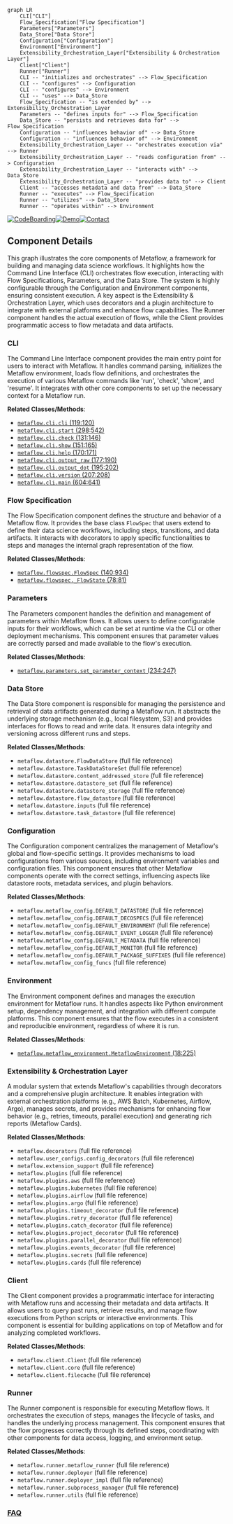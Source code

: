 ```mermaid
graph LR
    CLI["CLI"]
    Flow_Specification["Flow Specification"]
    Parameters["Parameters"]
    Data_Store["Data Store"]
    Configuration["Configuration"]
    Environment["Environment"]
    Extensibility_Orchestration_Layer["Extensibility & Orchestration Layer"]
    Client["Client"]
    Runner["Runner"]
    CLI -- "initializes and orchestrates" --> Flow_Specification
    CLI -- "configures" --> Configuration
    CLI -- "configures" --> Environment
    CLI -- "uses" --> Data_Store
    Flow_Specification -- "is extended by" --> Extensibility_Orchestration_Layer
    Parameters -- "defines inputs for" --> Flow_Specification
    Data_Store -- "persists and retrieves data for" --> Flow_Specification
    Configuration -- "influences behavior of" --> Data_Store
    Configuration -- "influences behavior of" --> Environment
    Extensibility_Orchestration_Layer -- "orchestrates execution via" --> Runner
    Extensibility_Orchestration_Layer -- "reads configuration from" --> Configuration
    Extensibility_Orchestration_Layer -- "interacts with" --> Data_Store
    Extensibility_Orchestration_Layer -- "provides data to" --> Client
    Client -- "accesses metadata and data from" --> Data_Store
    Runner -- "executes" --> Flow_Specification
    Runner -- "utilizes" --> Data_Store
    Runner -- "operates within" --> Environment
```
[![CodeBoarding](https://img.shields.io/badge/Generated%20by-CodeBoarding-9cf?style=flat-square)](https://github.com/CodeBoarding/GeneratedOnBoardings)[![Demo](https://img.shields.io/badge/Try%20our-Demo-blue?style=flat-square)](https://www.codeboarding.org/demo)[![Contact](https://img.shields.io/badge/Contact%20us%20-%20contact@codeboarding.org-lightgrey?style=flat-square)](mailto:contact@codeboarding.org)

## Component Details

This graph illustrates the core components of Metaflow, a framework for building and managing data science workflows. It highlights how the Command Line Interface (CLI) orchestrates flow execution, interacting with Flow Specifications, Parameters, and the Data Store. The system is highly configurable through the Configuration and Environment components, ensuring consistent execution. A key aspect is the Extensibility & Orchestration Layer, which uses decorators and a plugin architecture to integrate with external platforms and enhance flow capabilities. The Runner component handles the actual execution of flows, while the Client provides programmatic access to flow metadata and data artifacts.

### CLI
The Command Line Interface component provides the main entry point for users to interact with Metaflow. It handles command parsing, initializes the Metaflow environment, loads flow definitions, and orchestrates the execution of various Metaflow commands like 'run', 'check', 'show', and 'resume'. It integrates with other core components to set up the necessary context for a Metaflow run.


**Related Classes/Methods**:

- <a href="https://github.com/netflix/metaflow/blob/master/metaflow/cli.py#L119-L120" target="_blank" rel="noopener noreferrer">`metaflow.cli.cli` (119:120)</a>
- <a href="https://github.com/netflix/metaflow/blob/master/metaflow/cli.py#L298-L542" target="_blank" rel="noopener noreferrer">`metaflow.cli.start` (298:542)</a>
- <a href="https://github.com/netflix/metaflow/blob/master/metaflow/cli.py#L131-L146" target="_blank" rel="noopener noreferrer">`metaflow.cli.check` (131:146)</a>
- <a href="https://github.com/netflix/metaflow/blob/master/metaflow/cli.py#L151-L165" target="_blank" rel="noopener noreferrer">`metaflow.cli.show` (151:165)</a>
- <a href="https://github.com/netflix/metaflow/blob/master/metaflow/cli.py#L170-L171" target="_blank" rel="noopener noreferrer">`metaflow.cli.help` (170:171)</a>
- <a href="https://github.com/netflix/metaflow/blob/master/metaflow/cli.py#L177-L190" target="_blank" rel="noopener noreferrer">`metaflow.cli.output_raw` (177:190)</a>
- <a href="https://github.com/netflix/metaflow/blob/master/metaflow/cli.py#L195-L202" target="_blank" rel="noopener noreferrer">`metaflow.cli.output_dot` (195:202)</a>
- <a href="https://github.com/netflix/metaflow/blob/master/metaflow/cli.py#L207-L208" target="_blank" rel="noopener noreferrer">`metaflow.cli.version` (207:208)</a>
- <a href="https://github.com/netflix/metaflow/blob/master/metaflow/cli.py#L604-L641" target="_blank" rel="noopener noreferrer">`metaflow.cli.main` (604:641)</a>


### Flow Specification
The Flow Specification component defines the structure and behavior of a Metaflow flow. It provides the base class `FlowSpec` that users extend to define their data science workflows, including steps, transitions, and data artifacts. It interacts with decorators to apply specific functionalities to steps and manages the internal graph representation of the flow.


**Related Classes/Methods**:

- <a href="https://github.com/netflix/metaflow/blob/master/metaflow/flowspec.py#L140-L934" target="_blank" rel="noopener noreferrer">`metaflow.flowspec.FlowSpec` (140:934)</a>
- <a href="https://github.com/netflix/metaflow/blob/master/metaflow/flowspec.py#L78-L81" target="_blank" rel="noopener noreferrer">`metaflow.flowspec._FlowState` (78:81)</a>


### Parameters
The Parameters component handles the definition and management of parameters within Metaflow flows. It allows users to define configurable inputs for their workflows, which can be set at runtime via the CLI or other deployment mechanisms. This component ensures that parameter values are correctly parsed and made available to the flow's execution.


**Related Classes/Methods**:

- <a href="https://github.com/netflix/metaflow/blob/master/metaflow/parameters.py#L234-L247" target="_blank" rel="noopener noreferrer">`metaflow.parameters.set_parameter_context` (234:247)</a>


### Data Store
The Data Store component is responsible for managing the persistence and retrieval of data artifacts generated during a Metaflow run. It abstracts the underlying storage mechanism (e.g., local filesystem, S3) and provides interfaces for flows to read and write data. It ensures data integrity and versioning across different runs and steps.


**Related Classes/Methods**:

- `metaflow.datastore.FlowDataStore` (full file reference)
- `metaflow.datastore.TaskDataStoreSet` (full file reference)
- `metaflow.datastore.content_addressed_store` (full file reference)
- `metaflow.datastore.datastore_set` (full file reference)
- `metaflow.datastore.datastore_storage` (full file reference)
- `metaflow.datastore.flow_datastore` (full file reference)
- `metaflow.datastore.inputs` (full file reference)
- `metaflow.datastore.task_datastore` (full file reference)


### Configuration
The Configuration component centralizes the management of Metaflow's global and flow-specific settings. It provides mechanisms to load configurations from various sources, including environment variables and configuration files. This component ensures that other Metaflow components operate with the correct settings, influencing aspects like datastore roots, metadata services, and plugin behaviors.


**Related Classes/Methods**:

- `metaflow.metaflow_config.DEFAULT_DATASTORE` (full file reference)
- `metaflow.metaflow_config.DEFAULT_DECOSPECS` (full file reference)
- `metaflow.metaflow_config.DEFAULT_ENVIRONMENT` (full file reference)
- `metaflow.metaflow_config.DEFAULT_EVENT_LOGGER` (full file reference)
- `metaflow.metaflow_config.DEFAULT_METADATA` (full file reference)
- `metaflow.metaflow_config.DEFAULT_MONITOR` (full file reference)
- `metaflow.metaflow_config.DEFAULT_PACKAGE_SUFFIXES` (full file reference)
- `metaflow.metaflow_config_funcs` (full file reference)


### Environment
The Environment component defines and manages the execution environment for Metaflow runs. It handles aspects like Python environment setup, dependency management, and integration with different compute platforms. This component ensures that the flow executes in a consistent and reproducible environment, regardless of where it is run.


**Related Classes/Methods**:

- <a href="https://github.com/netflix/metaflow/blob/master/metaflow/metaflow_environment.py#L18-L225" target="_blank" rel="noopener noreferrer">`metaflow.metaflow_environment.MetaflowEnvironment` (18:225)</a>


### Extensibility & Orchestration Layer
A modular system that extends Metaflow's capabilities through decorators and a comprehensive plugin architecture. It enables integration with external orchestration platforms (e.g., AWS Batch, Kubernetes, Airflow, Argo), manages secrets, and provides mechanisms for enhancing flow behavior (e.g., retries, timeouts, parallel execution) and generating rich reports (Metaflow Cards).


**Related Classes/Methods**:

- `metaflow.decorators` (full file reference)
- `metaflow.user_configs.config_decorators` (full file reference)
- `metaflow.extension_support` (full file reference)
- `metaflow.plugins` (full file reference)
- `metaflow.plugins.aws` (full file reference)
- `metaflow.plugins.kubernetes` (full file reference)
- `metaflow.plugins.airflow` (full file reference)
- `metaflow.plugins.argo` (full file reference)
- `metaflow.plugins.timeout_decorator` (full file reference)
- `metaflow.plugins.retry_decorator` (full file reference)
- `metaflow.plugins.catch_decorator` (full file reference)
- `metaflow.plugins.project_decorator` (full file reference)
- `metaflow.plugins.parallel_decorator` (full file reference)
- `metaflow.plugins.events_decorator` (full file reference)
- `metaflow.plugins.secrets` (full file reference)
- `metaflow.plugins.cards` (full file reference)


### Client
The Client component provides a programmatic interface for interacting with Metaflow runs and accessing their metadata and data artifacts. It allows users to query past runs, retrieve results, and manage flow executions from Python scripts or interactive environments. This component is essential for building applications on top of Metaflow and for analyzing completed workflows.


**Related Classes/Methods**:

- `metaflow.client.Client` (full file reference)
- `metaflow.client.core` (full file reference)
- `metaflow.client.filecache` (full file reference)


### Runner
The Runner component is responsible for executing Metaflow flows. It orchestrates the execution of steps, manages the lifecycle of tasks, and handles the underlying process management. This component ensures that the flow progresses correctly through its defined steps, coordinating with other components for data access, logging, and environment setup.


**Related Classes/Methods**:

- `metaflow.runner.metaflow_runner` (full file reference)
- `metaflow.runner.deployer` (full file reference)
- `metaflow.runner.deployer_impl` (full file reference)
- `metaflow.runner.subprocess_manager` (full file reference)
- `metaflow.runner.utils` (full file reference)




### [FAQ](https://github.com/CodeBoarding/GeneratedOnBoardings/tree/main?tab=readme-ov-file#faq)